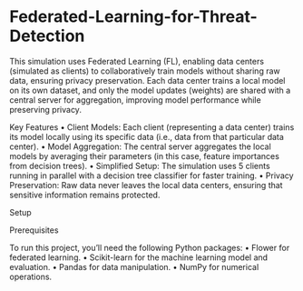# Federated-Learning-for-Threat-Detection

This simulation uses Federated Learning (FL), enabling data centers (simulated as clients) to collaboratively train models without sharing raw data, ensuring privacy preservation. Each data center trains a local model on its own dataset, and only the model updates (weights) are shared with a central server for aggregation, improving model performance while preserving privacy.

Key Features
	•	Client Models: Each client (representing a data center) trains its model locally using its specific data (i.e., data from that particular data center).
	•	Model Aggregation: The central server aggregates the local models by averaging their parameters (in this case, feature importances from decision trees).
	•	Simplified Setup: The simulation uses 5 clients running in parallel with a decision tree classifier for faster training.
	•	Privacy Preservation: Raw data never leaves the local data centers, ensuring that sensitive information remains protected.

Setup

Prerequisites

To run this project, you’ll need the following Python packages:
	•	Flower for federated learning.
	•	Scikit-learn for the machine learning model and evaluation.
	•	Pandas for data manipulation.
	•	NumPy for numerical operations.
